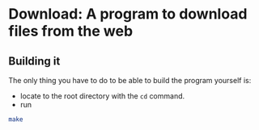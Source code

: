 # Download: A program to download files from the web

## Building it
The only thing you have to do to be able to build the program yourself is:
- locate to the root directory with the `cd` command.
- run
```bash
make
```